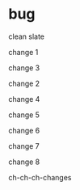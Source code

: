# bug

clean slate

change 1

change 3

change 2

change 4

change 5

change 6

change 7

change 8

ch-ch-ch-changes
